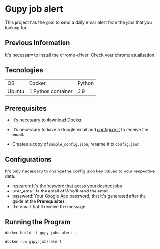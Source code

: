 # Gupy job alert

This project has the goal to send a daily email alert from the jobs that you looking for.

## Previous Information
It's necessary to install the [chrome-driver](https://chromedriver.chromium.org/downloads). Check your chrome atualization.

## Tecnologies
  <table>
    <tr>
      <td>OS</td>
      <td>Docker</td>
      <td>Python</td>
    </tr>
      <tr>
      <td>Ubuntu</td>
      <td>1 Python container</td>
      <td>3.9</td>
    </tr>
  </table>

## Prerequisites
- It's necessary to download [Docker](https://docs.docker.com/engine/install/ubuntu/).

- It's necessary to have a Google email and [configure it](https://support.google.com/accounts/answer/185833?hl=en) to receive the email.

- Creates a copy of `sample_config.json`, rename it to `config.json`.

## Configurations

It's only necessary to change the config.json key values to your respective data.

- research: It's the keyword that acess your desired jobs
- user_email: Is the email of Who'll send the email.
- password: Your Google App password, that it's generated after the guide at the **Prerequisites**.
- the email that'll receive the message.

## Running the Program

```
docker build -t gupy-jobs-alert .
```
```
docker run gupy-jobs-alert
```